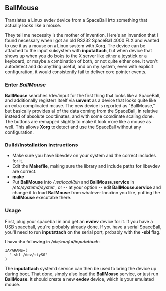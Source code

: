 ## BallMouse
Translates a Linux evdev device from a SpaceBall into something that actually looks like a mouse.

They tell me necessity is the mother of invention.  Here's an invention that I found necessary when I got an old RS232 SpaceBall 4000 FLX and wanted to use it as a mouse on a Linux system with Xorg.  The device can be attached to the input subsystem with **inputattach**, but when device that shows up when you do looks to the X server like either a joystick or a keyboard, or maybe a combination of both, or not quite either one.  It won't autodetect and do anything useful, and on my system, even with explicit configuration, it would consistently fail to deliver core pointer events.

### Enter *BallMouse*

**BallMouse** searches /dev/input for the first thing that looks like a SpaceBall, and additionally registers itself via **uevent** as a device that looks quite like an extra complicated mouse.  The new device is reported as "BallMouse," but basically provides all of the data coming from the SpaceBall, in relative instead of absolute coordinates, and with some coordinate scaling done.  The buttons are remapped slightly to make it look more like a mouse as well.  This allows **Xorg** to detect and use the SpaceBall without any configuration.

### Build/Installation instructions

   * Make sure you have libevdev on your system and the correct includes for it.
   * Edit the **Makefile**, making sure the library and include paths for libevdev are correct.
   * **make**
   * Put **BallMouse** into */usr/local/bin* and **BallMouse.service** in */etc/systemd/system*, or -- at your option -- edit **BallMouse.service** and change it to load **BallMouse** from whatever location you like, putting the **BallMouse** executable there.

### Usage

First, plug your spaceball in and get an **evdev** device for it.  If you have a USB spaceball, you're probably already done.  If you have a serial SpaceBall, you'll need to run **inputattach** on the serial port, probably with the **-sbl** flag. 

I have the following in */etc/conf.d/inputattach*:

    IAPARAMS=(
      "-sbl /dev/ttyS0"
    )

The **inputattach** systemd service can then be used to bring the device up during boot.  That done, simply also load the **BallMouse** service, or just run **BallMouse**.  It should create a new **evdev** device, which is your emulated mouse.

